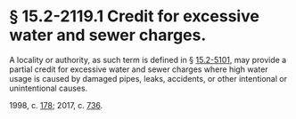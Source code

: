 # § 15.2-2119.1 Credit for excessive water and sewer charges.

<p>A locality or authority, as such term is defined in § <a href='http://law.lis.virginia.gov/vacode/15.2-5101/'>15.2-5101</a>, may provide a partial credit for excessive water and sewer charges where high water usage is caused by damaged pipes, leaks, accidents, or other intentional or unintentional causes.</p><p>1998, c. <a href='http://lis.virginia.gov/cgi-bin/legp604.exe?981+ful+CHAP0178'>178</a>; 2017, c. <a href='http://lis.virginia.gov/cgi-bin/legp604.exe?171+ful+CHAP0736'>736</a>.</p>